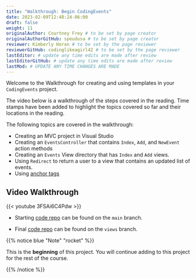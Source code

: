 ```yaml
---
title: "Walkthrough: Begin CodingEvents"
date: 2023-02-09T12:48:24-06:00
draft: false
weight: 11
originalAuthor: Courtney Frey # to be set by page creator
originalAuthorGitHub: speudusa # to be set by page creator
reviewer: Kimberly Horan # to be set by the page reviewer
reviewerGitHub: codinglikeagirl42 # to be set by the page reviewer
lastEditor: # update any time edits are made after review
lastEditorGitHub: # update any time edits are made after review
lastMod: # UPDATE ANY TIME CHANGES ARE MADE
---
```


Welcome to the Walkthrough for creating and using templates in your `CodingEvents` project.


The video below is a walkthrough of the steps covered in the reading.  Time stamps have been added to highlight the topics covered so far and their locations in the reading.

The following topics are covered in the walkthrough:
- Creating an MVC project in Visual Studio 
- Creating an `EventsController` that contains `Index`, `Add`, and `NewEvent` action methods
- Creating an `Events` View directory that has `Index` and `Add` views.
- Using `Redirect` to return a user to a view that contains an updated list of events.
- Using [anchor tags](https://learn.microsoft.com/en-us/aspnet/core/mvc/views/tag-helpers/built-in/anchor-tag-helper?view=aspnetcore-6.0)

## Video Walkthrough
{{< youtube 3FSAi6C4Pdw >}}

- Starting [code repo](https://github.com/LaunchCodeEducation/CodingEvents/tree/main) can be found on the `main` branch.

- Final [code repo](https://github.com/LaunchCodeEducation/CodingEvents/tree/views) can be found on the `views` branch.

{{% notice blue "Note" "rocket" %}}

This is the **beginning** of this project.  You will continue adding to this project for the rest of the course.  

{{% /notice %}}

